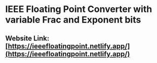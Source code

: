 # IEEE Floating Point Converter with variable Frac and Exponent bits
## Website Link: [https://ieeefloatingpoint.netlify.app/](https://ieeefloatingpoint.netlify.app/)

